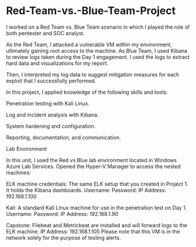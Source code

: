 # Red-Team-vs.-Blue-Team-Project

I worked on a Red Team vs. Blue Team scenario in which I played the role of both pentester and SOC analyst.

As the Red Team, I attacked a vulnerable VM within my environment, ultimately gaining root access to the machine. As Blue Team, I used Kibana to review logs taken during the Day 1 engagement. I used the logs to extract hard data and visualizations for my report.

Then, I interpreted my log data to suggest mitigation measures for each exploit that I successfully performed.


In this project, I applied knowledge of the following skills and tools:


Penetration testing with Kali Linux.

Log and incident analysis with Kibana.

System hardening and configuration.

Reporting, documentation, and communication.


Lab Environment

In this unit, I used the Red vs Blue lab environment located in Windows Azure Lab Services. 
Opened the Hyper-V Manager to access the nested machines:

ELK machine credentials: The same ELK setup that you created in Project 1. It holds the Kibana dashboards.
Username: 
Password: 
IP Address: 192.168.1.100


Kali: A standard Kali Linux machine for use in the penetration test on Day 1.
Username: 
Password: 
IP Address: 192.168.1.90


Capstone: Filebeat and Metricbeat are installed and will forward logs to the ELK machine.
IP Address: 192.168.1.105
Please note that this VM is in the network solely for the purpose of testing alerts.
